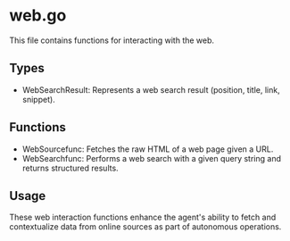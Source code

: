 # web.go

This file contains functions for interacting with the web.

## Types

- WebSearchResult: Represents a web search result (position, title, link, snippet).

## Functions

- WebSourcefunc: Fetches the raw HTML of a web page given a URL.
- WebSearchfunc: Performs a web search with a given query string and returns structured results.

## Usage

These web interaction functions enhance the agent's ability to fetch and contextualize data from online sources as part of autonomous operations.

